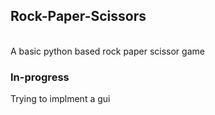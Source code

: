 ## Rock-Paper-Scissors
<br>A basic python based rock paper scissor game 

<h3>In-progress</h5>
Trying to implment a gui

